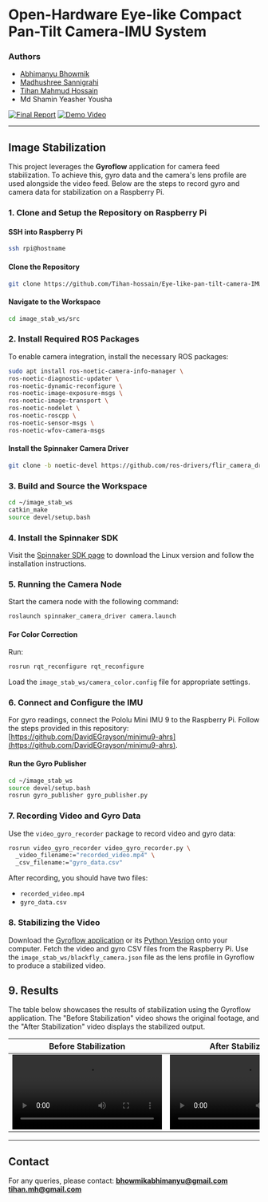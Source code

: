# Open-Hardware Eye-like Compact Pan-Tilt Camera-IMU System

### Authors
- [Abhimanyu Bhowmik](https://github.com/abhimanyubhowmik)
- [Madhushree Sannigrahi](https://github.com/Madhushree2000)
- [Tihan Mahmud Hossain](https://github.com/Tihan-hossain)
- Md Shamin Yeasher Yousha

[![Final Report](https://img.shields.io/badge/Final-Report-brightgreen)](https://github.com/abhimanyubhowmik/Underwater_Depth_Estimation/blob/main/Report/DepthDive.pdf)
[![Demo Video](https://img.shields.io/badge/Demo-Video-yellow)](https://docs.google.com/presentation/d/1lmiLqsiifWMmET5kIFi9zD4oFJeV8fzxxEENVJWg-zc/edit?usp=sharing)

---

## Image Stabilization
This project leverages the **Gyroflow** application for camera feed stabilization. To achieve this, gyro data and the camera's lens profile are used alongside the video feed. Below are the steps to record gyro and camera data for stabilization on a Raspberry Pi.

### 1. Clone and Setup the Repository on Raspberry Pi

#### SSH into Raspberry Pi
```bash
ssh rpi@hostname
```

#### Clone the Repository
```bash
git clone https://github.com/Tihan-hossain/Eye-like-pan-tilt-camera-IMU-system.git
```

#### Navigate to the Workspace
```bash
cd image_stab_ws/src
```

### 2. Install Required ROS Packages
To enable camera integration, install the necessary ROS packages:

```bash
sudo apt install ros-noetic-camera-info-manager \
ros-noetic-diagnostic-updater \
ros-noetic-dynamic-reconfigure \
ros-noetic-image-exposure-msgs \
ros-noetic-image-transport \
ros-noetic-nodelet \
ros-noetic-roscpp \
ros-noetic-sensor-msgs \
ros-noetic-wfov-camera-msgs
```

#### Install the Spinnaker Camera Driver
```bash
git clone -b noetic-devel https://github.com/ros-drivers/flir_camera_driver.git
```

### 3. Build and Source the Workspace
```bash
cd ~/image_stab_ws
catkin_make
source devel/setup.bash
```

### 4. Install the Spinnaker SDK
Visit the [Spinnaker SDK page](https://www.teledynevisionsolutions.com/products/spinnaker-sdk/) to download the Linux version and follow the installation instructions.

### 5. Running the Camera Node
Start the camera node with the following command:
```bash
roslaunch spinnaker_camera_driver camera.launch
```

#### For Color Correction
Run:
```bash
rosrun rqt_reconfigure rqt_reconfigure
```

Load the `image_stab_ws/camera_color.config` file for appropriate settings.

### 6. Connect and Configure the IMU
For gyro readings, connect the Pololu Mini IMU 9 to the Raspberry Pi. Follow the steps provided in this repository: [https://github.com/DavidEGrayson/minimu9-ahrs](https://github.com/DavidEGrayson/minimu9-ahrs).

#### Run the Gyro Publisher
```bash
cd ~/image_stab_ws
source devel/setup.bash
rosrun gyro_publisher gyro_publisher.py
```

### 7. Recording Video and Gyro Data
Use the `video_gyro_recorder` package to record video and gyro data:
```bash
rosrun video_gyro_recorder video_gyro_recorder.py \
  _video_filename:="recorded_video.mp4" \
  _csv_filename:="gyro_data.csv"
```

After recording, you should have two files:
- `recorded_video.mp4`
- `gyro_data.csv`

### 8. Stabilizing the Video
Download the [Gyroflow application](https://github.com/gyroflow/) or its [Python Vesrion](https://github.com/gyroflow/gyroflow-python) onto your computer. Fetch the video and gyro CSV files from the Raspberry Pi. Use the `image_stab_ws/blackfly_camera.json` file as the lens profile in Gyroflow to produce a stabilized video.

## 9. Results
The table below showcases the results of stabilization using the Gyroflow application. The "Before Stabilization" video shows the original footage, and the "After Stabilization" video displays the stabilized output.

| **Before Stabilization**                                                                                   | **After Stabilization**                                                                                   |
|------------------------------------------------------------------------------------------------------------|-----------------------------------------------------------------------------------------------------------|
| <video src=https://github.com/user-attachments/assets/a3851215-90d3-401a-a828-21f44ca3c404/> | <video src=https://github.com/user-attachments/assets/4715f8c0-b036-4d0f-9292-d359e889599b/> |


---

## Contact
For any queries, please contact:
[<b>bhowmikabhimanyu@gmail.com</b>](mailto:bhowmikabhimanyu@gmail.com)
[<b>tihan.mh@gmail.com</b>](mailto:tihan.mh@gmail.com)



